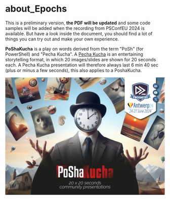 # about_Epochs

This is a preliminary version, **the PDF will be updated** and some code samples will be added when the recording from PSConfEU 2024 is available.
But have a look inside the document, you should find a lot of things you can try out and make your own experience.

**PoShaKucha** is a play on words derived from the term "PoSh" (for PowerShell) and "Pecha Kucha".
A [Pecha Kucha](https://en.wikipedia.org/wiki/PechaKucha) is an entertaining storytelling format, in which 20 images/slides are shown for 20 seconds each. A Pecha Kucha presentation will therefore always last 6 min 40 sec (plus or minus a few seconds), this also applies to a PoshaKucha.


![PoshaKucha_2194.jpg](PoShaKucha.webp)

